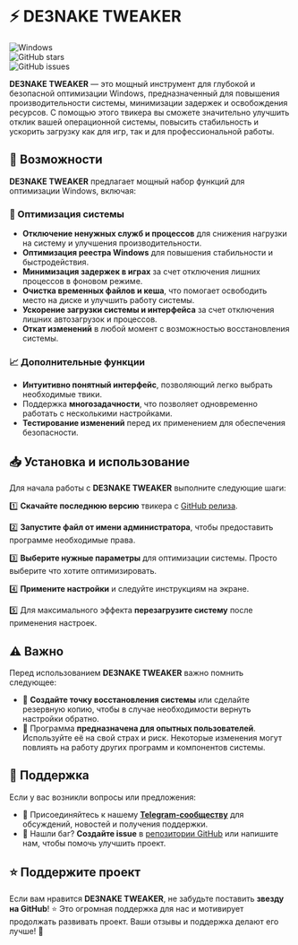 # ⚡ DE3NAKE TWEAKER

![Windows](https://img.shields.io/badge/Windows-Optimization-blue?style=for-the-badge&logo=windows)  
![GitHub stars](https://img.shields.io/github/stars/MiHaTsKiYi13/TaskMGR?style=for-the-badge)  
![GitHub issues](https://img.shields.io/github/issues/MiHaTsKiYi13/TaskMGR?style=for-the-badge)

**DE3NAKE TWEAKER** — это мощный инструмент для глубокой и безопасной оптимизации Windows, предназначенный для повышения производительности системы, минимизации задержек и освобождения ресурсов. С помощью этого твикера вы сможете значительно улучшить отклик вашей операционной системы, повысить стабильность и ускорить загрузку как для игр, так и для профессиональной работы.

## 🚀 Возможности
**DE3NAKE TWEAKER** предлагает мощный набор функций для оптимизации Windows, включая:

### 🔧 Оптимизация системы
- **Отключение ненужных служб и процессов** для снижения нагрузки на систему и улучшения производительности.
- **Оптимизация реестра Windows** для повышения стабильности и быстродействия.
- **Минимизация задержек в играх** за счет отключения лишних процессов в фоновом режиме.
- **Очистка временных файлов и кеша**, что помогает освободить место на диске и улучшить работу системы.
- **Ускорение загрузки системы и интерфейса** за счет отключения лишних автозагрузок и процессов.
- **Откат изменений** в любой момент с возможностью восстановления системы.

### 📈 Дополнительные функции
- **Интуитивно понятный интерфейс**, позволяющий легко выбрать необходимые твики.
- Поддержка **многозадачности**, что позволяет одновременно работать с несколькими настройками.
- **Тестирование изменений** перед их применением для обеспечения безопасности.

## 📥 Установка и использование
Для начала работы с **DE3NAKE TWEAKER** выполните следующие шаги:

1️⃣ **Скачайте последнюю версию** твикера с [GitHub релиза](https://github.com/MiHaTsKiYi13/de3nake-tweaker/releases/tag/V1).

2️⃣ **Запустите файл от имени администратора**, чтобы предоставить программе необходимые права.

3️⃣ **Выберите нужные параметры** для оптимизации системы. Просто выберите что хотите оптимизировать.

4️⃣ **Примените настройки** и следуйте инструкциям на экране.

5️⃣ Для максимального эффекта **перезагрузите систему** после применения настроек.

## ⚠️ Важно
Перед использованием **DE3NAKE TWEAKER** важно помнить следующее:

- 🔹 **Создайте точку восстановления системы** или сделайте резервную копию, чтобы в случае необходимости вернуть настройки обратно.
- 🔹 Программа **предназначена для опытных пользователей**. Используйте её на свой страх и риск. Некоторые изменения могут повлиять на работу других программ и компонентов системы.

## 📢 Поддержка
Если у вас возникли вопросы или предложения:

- 💬 Присоединяйтесь к нашему **[Telegram-сообществу](https://t.me/DE3NAKE)** для обсуждений, новостей и получения поддержки.
- 🐛 Нашли баг? **Создайте issue** в [репозитории GitHub](https://github.com/MiHaTsKiYi13/de3nake-tweaker/issues) или напишите нам, чтобы помочь улучшить проект.

## ⭐ Поддержите проект
Если вам нравится **DE3NAKE TWEAKER**, не забудьте поставить **звезду на GitHub**! ⭐ Это огромная поддержка для нас и мотивирует продолжать развивать проект. Ваши отзывы и поддержка делают его лучше! 🚀

